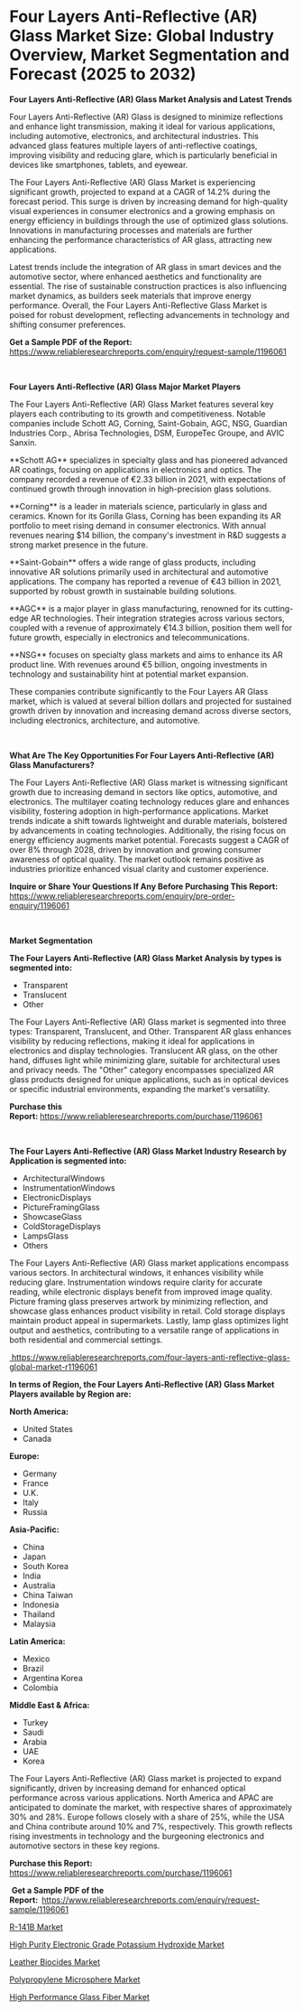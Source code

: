 <p><h1>Four Layers Anti-Reflective (AR) Glass Market Size: Global Industry Overview, Market Segmentation and Forecast (2025 to 2032)</h1></p><p><strong>Four Layers Anti-Reflective (AR) Glass Market Analysis and Latest Trends</strong></p>
<p><p>Four Layers Anti-Reflective (AR) Glass is designed to minimize reflections and enhance light transmission, making it ideal for various applications, including automotive, electronics, and architectural industries. This advanced glass features multiple layers of anti-reflective coatings, improving visibility and reducing glare, which is particularly beneficial in devices like smartphones, tablets, and eyewear.</p><p>The Four Layers Anti-Reflective (AR) Glass Market is experiencing significant growth, projected to expand at a CAGR of 14.2% during the forecast period. This surge is driven by increasing demand for high-quality visual experiences in consumer electronics and a growing emphasis on energy efficiency in buildings through the use of optimized glass solutions. Innovations in manufacturing processes and materials are further enhancing the performance characteristics of AR glass, attracting new applications.</p><p>Latest trends include the integration of AR glass in smart devices and the automotive sector, where enhanced aesthetics and functionality are essential. The rise of sustainable construction practices is also influencing market dynamics, as builders seek materials that improve energy performance. Overall, the Four Layers Anti-Reflective Glass Market is poised for robust development, reflecting advancements in technology and shifting consumer preferences.</p></p>
<p><strong>Get a Sample PDF of the Report:&nbsp;</strong> <a href="https://www.reliableresearchreports.com/enquiry/request-sample/1196061?utm_campaign=116&utm_medium=2&utm_source=Github&utm_content=ia&utm_term=22032025&utm_id=four-layers-anti-reflective-ar-glass">https://www.reliableresearchreports.com/enquiry/request-sample/1196061</a></p>
<p>&nbsp;</p>
<p><strong>Four Layers Anti-Reflective (AR) Glass Major Market Players</strong></p>
<p><p>The Four Layers Anti-Reflective (AR) Glass Market features several key players each contributing to its growth and competitiveness. Notable companies include Schott AG, Corning, Saint-Gobain, AGC, NSG, Guardian Industries Corp., Abrisa Technologies, DSM, EuropeTec Groupe, and AVIC Sanxin.</p><p>**Schott AG** specializes in specialty glass and has pioneered advanced AR coatings, focusing on applications in electronics and optics. The company recorded a revenue of €2.33 billion in 2021, with expectations of continued growth through innovation in high-precision glass solutions.</p><p>**Corning** is a leader in materials science, particularly in glass and ceramics. Known for its Gorilla Glass, Corning has been expanding its AR portfolio to meet rising demand in consumer electronics. With annual revenues nearing $14 billion, the company's investment in R&D suggests a strong market presence in the future.</p><p>**Saint-Gobain** offers a wide range of glass products, including innovative AR solutions primarily used in architectural and automotive applications. The company has reported a revenue of €43 billion in 2021, supported by robust growth in sustainable building solutions.</p><p>**AGC** is a major player in glass manufacturing, renowned for its cutting-edge AR technologies. Their integration strategies across various sectors, coupled with a revenue of approximately €14.3 billion, position them well for future growth, especially in electronics and telecommunications.</p><p>**NSG** focuses on specialty glass markets and aims to enhance its AR product line. With revenues around €5 billion, ongoing investments in technology and sustainability hint at potential market expansion.</p><p>These companies contribute significantly to the Four Layers AR Glass market, which is valued at several billion dollars and projected for sustained growth driven by innovation and increasing demand across diverse sectors, including electronics, architecture, and automotive.</p></p>
<p>&nbsp;</p>
<p><strong>What Are The Key Opportunities For Four Layers Anti-Reflective (AR) Glass Manufacturers?</strong></p>
<p><p>The Four Layers Anti-Reflective (AR) Glass market is witnessing significant growth due to increasing demand in sectors like optics, automotive, and electronics. The multilayer coating technology reduces glare and enhances visibility, fostering adoption in high-performance applications. Market trends indicate a shift towards lightweight and durable materials, bolstered by advancements in coating technologies. Additionally, the rising focus on energy efficiency augments market potential. Forecasts suggest a CAGR of over 8% through 2028, driven by innovation and growing consumer awareness of optical quality. The market outlook remains positive as industries prioritize enhanced visual clarity and customer experience.</p></p>
<p><strong>Inquire or Share Your Questions If Any Before Purchasing This Report:</strong> <a href="https://www.reliableresearchreports.com/enquiry/pre-order-enquiry/1196061?utm_campaign=116&utm_medium=2&utm_source=Github&utm_content=ia&utm_term=22032025&utm_id=four-layers-anti-reflective-ar-glass">https://www.reliableresearchreports.com/enquiry/pre-order-enquiry/1196061</a></p>
<p>&nbsp;</p>
<p><strong>Market Segmentation</strong></p>
<p><strong>The Four Layers Anti-Reflective (AR) Glass Market Analysis by types is segmented into:</strong></p>
<p><ul><li>Transparent</li><li>Translucent</li><li>Other</li></ul></p>
<p><p>The Four Layers Anti-Reflective (AR) Glass market is segmented into three types: Transparent, Translucent, and Other. Transparent AR glass enhances visibility by reducing reflections, making it ideal for applications in electronics and display technologies. Translucent AR glass, on the other hand, diffuses light while minimizing glare, suitable for architectural uses and privacy needs. The "Other" category encompasses specialized AR glass products designed for unique applications, such as in optical devices or specific industrial environments, expanding the market's versatility.</p></p>
<p><strong>Purchase this Report:&nbsp;</strong><a href="https://www.reliableresearchreports.com/purchase/1196061?utm_campaign=116&utm_medium=2&utm_source=Github&utm_content=ia&utm_term=22032025&utm_id=four-layers-anti-reflective-ar-glass">https://www.reliableresearchreports.com/purchase/1196061</a></p>
<p>&nbsp;</p>
<p><strong>The Four Layers Anti-Reflective (AR) Glass Market Industry Research by Application is segmented into:</strong></p>
<p><ul><li>ArchitecturalWindows</li><li>InstrumentationWindows</li><li>ElectronicDisplays</li><li>PictureFramingGlass</li><li>ShowcaseGlass</li><li>ColdStorageDisplays</li><li>LampsGlass</li><li>Others</li></ul></p>
<p><p>The Four Layers Anti-Reflective (AR) Glass market applications encompass various sectors. In architectural windows, it enhances visibility while reducing glare. Instrumentation windows require clarity for accurate reading, while electronic displays benefit from improved image quality. Picture framing glass preserves artwork by minimizing reflection, and showcase glass enhances product visibility in retail. Cold storage displays maintain product appeal in supermarkets. Lastly, lamp glass optimizes light output and aesthetics, contributing to a versatile range of applications in both residential and commercial settings.</p></p>
<p><a href="https://www.reliableresearchreports.com/four-layers-anti-reflective-glass-global-market-r1196061?utm_campaign=116&utm_medium=2&utm_source=Github&utm_content=ia&utm_term=22032025&utm_id=four-layers-anti-reflective-ar-glass">&nbsp;https://www.reliableresearchreports.com/four-layers-anti-reflective-glass-global-market-r1196061</a></p>
<p><strong>In terms of Region, the Four Layers Anti-Reflective (AR) Glass Market Players available by Region are:</strong></p>
<p>
    <p> <strong> North America: </strong>
        <ul>
            <li>United States</li>
            <li>Canada</li>
        </ul>
        </p> 
    <p> <strong> Europe: </strong>
        <ul>
            <li>Germany</li>
            <li>France</li>
            <li>U.K.</li>
            <li>Italy</li>
            <li>Russia</li>
        </ul>
        </p> 
    <p> <strong> Asia-Pacific: </strong>
        <ul>
            <li>China</li>
            <li>Japan</li>
            <li>South Korea</li>
            <li>India</li>
            <li>Australia</li>
            <li>China Taiwan</li>
            <li>Indonesia</li>
            <li>Thailand</li>
            <li>Malaysia</li>
        </ul>
        </p> 
    <p> <strong> Latin America: </strong>
        <ul>
            <li>Mexico</li>
            <li>Brazil</li>
            <li>Argentina Korea</li>
            <li>Colombia</li>
        </ul>
        </p> 
    <p> <strong> Middle East & Africa: </strong>
        <ul>
            <li>Turkey</li>
            <li>Saudi</li>
            <li>Arabia</li>
            <li>UAE</li>
            <li>Korea</li>
        </ul>
    </p>
    </p>
<p><p>The Four Layers Anti-Reflective (AR) Glass market is projected to expand significantly, driven by increasing demand for enhanced optical performance across various applications. North America and APAC are anticipated to dominate the market, with respective shares of approximately 30% and 28%. Europe follows closely with a share of 25%, while the USA and China contribute around 10% and 7%, respectively. This growth reflects rising investments in technology and the burgeoning electronics and automotive sectors in these key regions.</p></p>
<p><strong>Purchase this Report: </strong><a href="https://www.reliableresearchreports.com/purchase/1196061?utm_campaign=116&utm_medium=2&utm_source=Github&utm_content=ia&utm_term=22032025&utm_id=four-layers-anti-reflective-ar-glass">https://www.reliableresearchreports.com/purchase/1196061</a></p>
<p>&nbsp;<strong>Get a Sample PDF of the Report:&nbsp;&nbsp;</strong><a href="https://www.reliableresearchreports.com/enquiry/request-sample/1196061?utm_campaign=116&utm_medium=2&utm_source=Github&utm_content=ia&utm_term=22032025&utm_id=four-layers-anti-reflective-ar-glass">https://www.reliableresearchreports.com/enquiry/request-sample/1196061</a></p>
<p><strong></strong></p>
<p><p><a href="https://github.com/billejuman43/Market-Research-Report-List-1/blob/main/r-141b-market.md?utm_campaign=116&utm_medium=2&utm_source=Github&utm_content=ia&utm_term=22032025&utm_id=four-layers-anti-reflective-ar-glass">R-141B Market</a></p><p><a href="https://github.com/pockettifere14/Market-Research-Report-List-1/blob/main/high-purity-electronic-grade-potassium-hydroxide-market.md?utm_campaign=116&utm_medium=2&utm_source=Github&utm_content=ia&utm_term=22032025&utm_id=four-layers-anti-reflective-ar-glass">High Purity Electronic Grade Potassium Hydroxide Market</a></p><p><a href="https://github.com/reeseberro3j/Market-Research-Report-List-1/blob/main/leather-biocides-market.md?utm_campaign=116&utm_medium=2&utm_source=Github&utm_content=ia&utm_term=22032025&utm_id=four-layers-anti-reflective-ar-glass">Leather Biocides Market</a></p><p><a href="https://github.com/shroffuhpa/Market-Research-Report-List-1/blob/main/polypropylene-microsphere-market.md?utm_campaign=116&utm_medium=2&utm_source=Github&utm_content=ia&utm_term=22032025&utm_id=four-layers-anti-reflective-ar-glass">Polypropylene Microsphere Market</a></p><p><a href="https://github.com/rocicbenton/Market-Research-Report-List-1/blob/main/high-performance-glass-fiber-market.md?utm_campaign=116&utm_medium=2&utm_source=Github&utm_content=ia&utm_term=22032025&utm_id=four-layers-anti-reflective-ar-glass">High Performance Glass Fiber Market</a></p></p>
